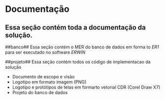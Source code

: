 Documentação
==============

Essa seção contém toda a documentação da solução.
-------------------------------------------------

##banco##
Essa seção contém o MER do banco de dados em forma to *ER1* para ser executado no software *ERWIN*

##projeto##
Essa seção contém todos os código de implementacao da solução
* Documento de escopo e visão
* Logotipo em formato imagem (PNG)
* Logotipo e protótipos de telas em formarto vetorial CDR (Corel Draw X7)
* Projeto do banco de dados